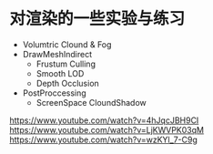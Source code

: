 # 对渲染的一些实验与练习

* Volumtric Clound & Fog
* DrawMeshIndirect
  * Frustum Culling
  * Smooth LOD
  * Depth Occlusion
* PostProccessing
  * ScreenSpace CloundShadow

https://www.youtube.com/watch?v=4hJqcJBH9CI
https://www.youtube.com/watch?v=LjKWVPK03qM
https://www.youtube.com/watch?v=wzKYl_7-C9g
